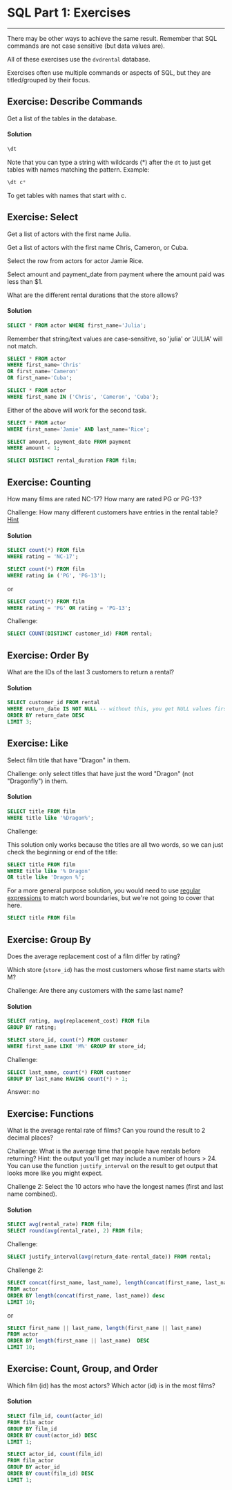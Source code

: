 # SQL Part 1: Exercises
----

There may be other ways to achieve the same result.  Remember that SQL commands are not case sensitive (but data values are).

All of these exercises use the `dvdrental` database.  

Exercises often use multiple commands or aspects of SQL, but they are titled/grouped by their focus.


## Exercise: Describe Commands

Get a list of the tables in the database.


#### Solution

```sql
\dt
```

Note that you can type a string with wildcards (*) after the `dt` to just get tables with names matching the pattern.  Example:

```sql
\dt c*
```

To get tables with names that start with c.






## Exercise: Select 

Get a list of actors with the first name Julia.

Get a list of actors with the first name Chris, Cameron, or Cuba.  

Select the row from actors for actor Jamie Rice.

Select amount and payment_date from payment where the amount paid was less than $1.  

What are the different rental durations that the store allows?

#### Solution

```sql
SELECT * FROM actor WHERE first_name='Julia';
```

Remember that string/text values are case-sensitive, so 'julia' or 'JULIA' will not match.

```sql
SELECT * FROM actor 
WHERE first_name='Chris' 
OR first_name='Cameron' 
OR first_name='Cuba';

SELECT * FROM actor 
WHERE first_name IN ('Chris', 'Cameron', 'Cuba');
```

Either of the above will work for the second task.

```sql
SELECT * FROM actor
WHERE first_name='Jamie' AND last_name='Rice';
```

```sql
SELECT amount, payment_date FROM payment 
WHERE amount < 1;
```


```sql
SELECT DISTINCT rental_duration FROM film;
```


## Exercise: Counting

How many films are rated NC-17?  How many are rated PG or PG-13?


Challenge: How many different customers have entries in the rental table?  [Hint](http://www.w3resource.com/sql/aggregate-functions/count-with-distinct.php)

#### Solution

```sql
SELECT count(*) FROM film 
WHERE rating = 'NC-17';
```


```sql
SELECT count(*) FROM film 
WHERE rating in ('PG', 'PG-13');
```

or 

```sql
SELECT count(*) FROM film 
WHERE rating = 'PG' OR rating = 'PG-13';
```

Challenge:

```sql
SELECT COUNT(DISTINCT customer_id) FROM rental;
```



## Exercise: Order By

What are the IDs of the last 3 customers to return a rental?


#### Solution

```sql
SELECT customer_id FROM rental 
WHERE return_date IS NOT NULL -- without this, you get NULL values first
ORDER BY return_date DESC 
LIMIT 3;
```



## Exercise: Like

Select film title that have "Dragon" in them.

Challenge: only select titles that have just the word "Dragon" (not "Dragonfly") in them.

#### Solution

```sql
SELECT title FROM film 
WHERE title like '%Dragon%';
```

Challenge:

This solution only works because the titles are all two words, so we can just check the beginning or end of the title:

```sql
SELECT title FROM film 
WHERE title like '% Dragon' 
OR title like 'Dragon %';
```

For a more general purpose solution, you would need to use [regular expressions](https://www.postgresql.org/docs/current/static/functions-matching.html) to match word boundaries, but we're not going to cover that here.

```sql
SELECT title FROM film                                                                                         WHERE title ~ '.*\mDragon\M.*';
```


## Exercise: Group By

Does the average replacement cost of a film differ by rating?

Which store (`store_id`) has the most customers whose first name starts with M?

Challenge: Are there any customers with the same last name? 

#### Solution

```sql
SELECT rating, avg(replacement_cost) FROM film
GROUP BY rating;
```

```sql
SELECT store_id, count(*) FROM customer
WHERE first_name LIKE 'M%' GROUP BY store_id;
```

Challenge:

```sql
SELECT last_name, count(*) FROM customer 
GROUP BY last_name HAVING count(*) > 1;
```

Answer: no



## Exercise: Functions

What is the average rental rate of films?  Can you round the result to 2 decimal places?

Challenge: What is the average time that people have rentals before returning?  Hint: the output you'll get may include a number of hours > 24.  You can use the function `justify_interval` on the result to get output that looks more like you might expect.

Challenge 2: Select the 10 actors who have the longest names (first and last name combined).


#### Solution

```sql
SELECT avg(rental_rate) FROM film;
SELECT round(avg(rental_rate), 2) FROM film;
```


Challenge:

```sql
SELECT justify_interval(avg(return_date-rental_date)) FROM rental;
```


Challenge 2:

```sql
SELECT concat(first_name, last_name), length(concat(first_name, last_name)) 
FROM actor 
ORDER BY length(concat(first_name, last_name)) desc
LIMIT 10;
```

or 


```sql
SELECT first_name || last_name, length(first_name || last_name) 
FROM actor 
ORDER BY length(first_name || last_name)  DESC
LIMIT 10;
```


## Exercise: Count, Group, and Order

Which film (id) has the most actors?  Which actor (id) is in the most films?

#### Solution

```sql
SELECT film_id, count(actor_id)
FROM film_actor
GROUP BY film_id
ORDER BY count(actor_id) DESC 
LIMIT 1;
```

```sql
SELECT actor_id, count(film_id)
FROM film_actor
GROUP BY actor_id
ORDER BY count(film_id) DESC 
LIMIT 1;
```
